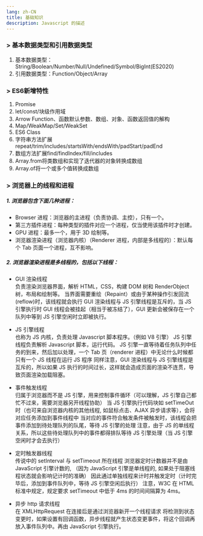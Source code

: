 ```yaml
---
lang: zh-CN
title: 基础知识
description: Javascript 的描述
---
```


### > 基本数据类型和引用数据类型

1. 基本数据类型：String/Boolean/Number/Null/Undefined/Symbol/BigInt(ES2020)
2. 引用数据类型：Function/Object/Array

### > ES6新增特性

1. Promise
2. let/const/块级作用域
3. Arrow Function、函数默认参数、数组、对象、函数返回值的解构
4. Map/WeakMap/Set/WeakSet
5. ES6 Class
6. 字符串方法扩展repeat/trim/includes/startsWith/endsWith/padStart/padEnd
7. 数组方法扩展find/findIndex/fill/includes
8. Array.from将类数组和实现了迭代器的对象转换成数组
9. Array.of将一个或多个值转换成数组

### > 浏览器上的线程和进程

##### 1. 浏览器包含下面几种进程：

  - Browser 进程：浏览器的主进程（负责协调、主控），只有一个。
  - 第三方插件进程：每种类型的插件对应一个进程，仅当使用该插件时才创建。
  - GPU 进程：最多一个，用于 3D 绘制等。
  - 浏览器渲染进程（浏览器内核）（Renderer 进程，内部是多线程的）：默认每个 Tab 页面一个进程，互不影响。

##### 2. 浏览器渲染进程是多线程的，包括以下线程：

- GUI 渲染线程  
负责渲染浏览器界面，解析 HTML，CSS，构建 DOM 树和 RenderObject 树，布局和绘制等。
当界面需要重绘（Repaint）或由于某种操作引发回流(reflow)时，该线程就会执行
GUI 渲染线程与 JS 引擎线程是互斥的，当 JS 引擎执行时 GUI 线程会被挂起（相当于被冻结了），GUI 更新会被保存在一个队列中等到 JS 引擎空闲时立即被执行。

- JS 引擎线程  
也称为 JS 内核，负责处理 Javascript 脚本程序。（例如 V8 引擎）
JS 引擎线程负责解析 Javascript 脚本，运行代码。
JS 引擎一直等待着任务队列中任务的到来，然后加以处理，一个 Tab 页（renderer 进程）中无论什么时候都只有一个 JS 线程在运行 JS 程序
同样注意，GUI 渲染线程与 JS 引擎线程是互斥的，所以如果 JS 执行的时间过长，这样就会造成页面的渲染不连贯，导致页面渲染加载阻塞。

- 事件触发线程  
归属于浏览器而不是 JS 引擎，用来控制事件循环（可以理解，JS 引擎自己都忙不过来，需要浏览器另开线程协助）
当 JS 引擎执行代码块如 setTimeOut 时（也可来自浏览器内核的其他线程, 如鼠标点击、AJAX 异步请求等），会将对应任务添加到事件线程中
当对应的事件符合触发条件被触发时，该线程会把事件添加到待处理队列的队尾，等待 JS 引擎的处理
注意，由于 JS 的单线程关系，所以这些待处理队列中的事件都得排队等待 JS 引擎处理（当 JS 引擎空闲时才会去执行）

- 定时触发器线程  
传说中的 setInterval 与 setTimeout 所在线程
浏览器定时计数器并不是由 JavaScript 引擎计数的, （因为 JavaScript 引擎是单线程的, 如果处于阻塞线程状态就会影响记计时的准确）
因此通过单独线程来计时并触发定时（计时完毕后，添加到事件队列中，等待 JS 引擎空闲后执行）
注意，W3C 在 HTML 标准中规定，规定要求 setTimeout 中低于 4ms 的时间间隔算为 4ms。

- 异步 http 请求线程  
在 XMLHttpRequest 在连接后是通过浏览器新开一个线程请求
将检测到状态变更时，如果设置有回调函数，异步线程就产生状态变更事件，将这个回调再放入事件队列中。再由 JavaScript 引擎执行。